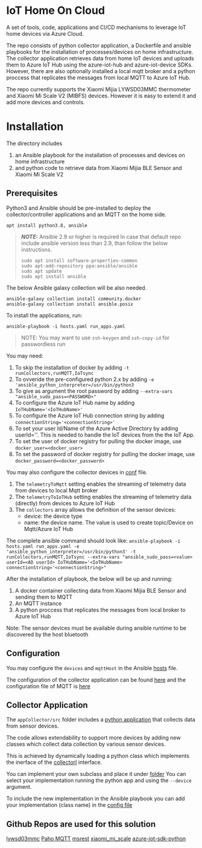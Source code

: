 # IoT Home On Cloud

A set of tools, code, applications and CI/CD mechanisms to leverage IoT home devices via Azure Cloud.

The repo consists of python collector application, a Dockerfile and ansible playbooks for the installation of processes/devices on home infrastructure. The collector application retrieves data from home IoT devices and uploads them to Azure IoT Hub using the azure-iot-hub and azure-iot-device SDKs. However, there are also optionally installed a local mqtt broker and a python proccess that replicates the messages from local MQTT to Azure IoT Hub.

The repo currently supports the Xiaomi Mijia LYWSD03MMC thermometer and Xiaomi Mi Scale V2 (MIBFS) devices. However it is easy to extend it and add more devices and controls.

# Installation

The directory includes
1. an Ansible playbook for the installation of processes and devices on home infrastructure
2. and python code to retrieve data from Xiaomi Mijia BLE Sensor and Xiaomi Mi Scale V2

## Prerequisites

Python3 and Ansible should be pre-installed to deploy the collector/controller applications and an MQTT on the home side.

```
apt install python3.8, ansible
```
> **_NOTE:_** Ansible 2.9 or higher is required
> In case that default repo include ansible version less than 2.9, than follow the below instructions.
> ```
> sudo apt install software-properties-common
> sudo apt-add-repository ppa:ansible/ansible
> sudo apt update
> sudo apt install ansible
> ```

The below Ansible galaxy collection will be also needed.

```
ansible-galaxy collection install community.docker
ansible-galaxy collection install ansible.posix
```

To install the applications, run:

```
ansible-playbook -i hosts.yaml run_apps.yaml
```

> NOTE: You may want to use `ssh-keygen` and `ssh-copy-id` for passwordless run

You may need:
1. To skip the installation of docker by adding `-t runCollectors,runMQTT,IoTsync`
2. To ovveride the pre-configured python 2.x by adding `-e 'ansible_python_interpreter=/usr/bin/python3`
3. To give as argument the root password by adding `--extra-vars "ansible_sudo_pass=<PASSWORD>"`
4. To configure the Azure IoT Hub name by adding `IoTHubName='<IoTHubName>'`
5. To configure the Azure IoT Hub connection string by adding `connectionString='<connectionString>'`
6. To set your user Id/Name of the Azure Active Directory by adding userId='<AD user>'. This is needed to handle the IoT devices from the the IoT App.
7. To set the user of docker registry for pulling the docker image, use `docker_user=<docker_user>`
8. To set the password of docker registry for pulling the docker image, use `docker_password=<docker_password>`


You may also configure the collector devices in [conf](https://github.com/John-ltf/smartHomeOnCloud/blob/master/home/ansible/roles/runCollectors/vars/vars.yaml) file.
1. The `telemetryToMqtt` setting enables the streaming of telemetry data from devices to local Mqtt broker
2. The `telemetryToIoTHub` setting enables the streaming of telemetry data (directly) from devices to Azure IoT Hub
3. The `collectors` array allows the definition of the sensor devices:
	* device: the device type
	* name: the device name. The value is used to create topic/Device on Mqtt/Azure IoT Hub

The complete ansible command should look like:
`ansible-playbook -i hosts.yaml run_apps.yaml -e 'ansible_python_interpreter=/usr/bin/python3' -t runCollectors,runMQTT,IoTsync --extra-vars "ansible_sudo_pass=<value> userId=<AD userId> IoTHubName='<IoTHubName> connectionString='<connectionString>"`

After the installation of playbook, the below will be up and running:
1. A docker container collecting data from Xiaomi Mijia BLE Sensor and sending them to MQTT
2. An MQTT instance
3. A python proccess that replicates the messages from local broker to Azure IoT Hub

Note: The sensor devices must be available during ansible runtime to be discovered by the host bluetooth

## Configuration

You may configure the `devices` and `mqttHost` in the Ansible [hosts](https://github.com/John-ltf/smartHomeOnCloud/blob/master/home/ansible/hosts.yaml) file.

The configuration of the collector application can be found [here](https://github.com/John-ltf/smartHomeOnCloud/blob/master/home/ansible/roles/runCollectors/vars/vars.yaml)
and the configuration file of MQTT is [here](https://github.com/John-ltf/smartHomeOnCloud/blob/master/home/ansible/roles/runMQTT/files/mosquitto.conf)

## Collector Application

The `appCollector/src` folder includes a [python application](https://github.com/John-ltf/smartHomeOnCloud/blob/master/home/appCollector/src/collectData.py) that collects data from sensor devices.

The code allows extendability to support more devices by adding new classes which collect data collection by various sensor devices.

This is achieved by dynamically loading a python class which implements the inerface of the [collectorI](https://github.com/John-ltf/smartHomeOnCloud/blob/master/home/appCollector/src/collectors/collectorInterface.py)
interface.

You can implement your own subclass and place it under [folder](https://github.com/John-ltf/smartHomeOnCloud/tree/master/home/appCollector/src/collectors)
You can select your implementation running the python app and using the `--device` argument.

To include the new implementation in the Ansible playbook you can add your implementation (class name) in the [config file](https://github.com/John-ltf/smartHomeOnCloud/blob/master/home/ansible/roles/runCollectors/vars/vars.yaml)

## Github Repos are used for this solution

[lywsd03mmc](https://github.com/uduncanu/lywsd03mmc)
[Paho MQTT](https://github.com/eclipse/paho.mqtt.python)
[msrest](https://pypi.org/project/msrest/)
[xiaomi_mi_scale](https://github.com/lolouk44/xiaomi_mi_scale)
[azure-iot-sdk-python](https://github.com/Azure/azure-iot-sdk-python)
